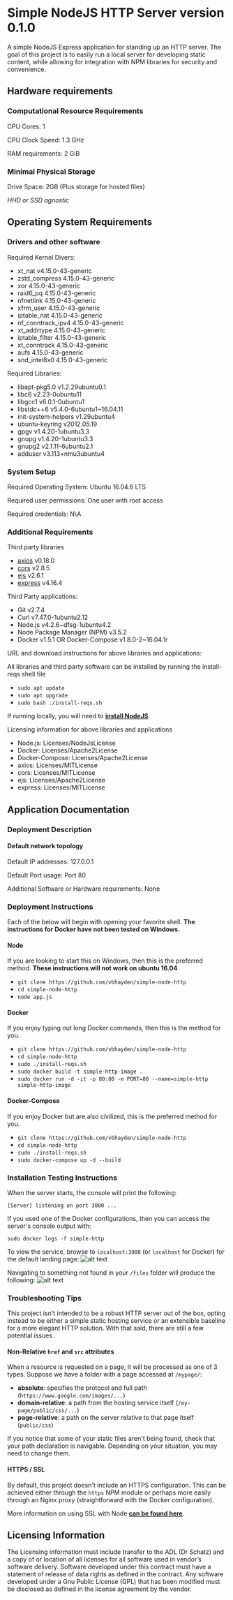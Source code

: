 # Simple NodeJS HTTP Server version 0.1.0
A simple NodeJS Express application for standing up an HTTP server.  The goal of this project is to easily run a local server for developing static content, while allowing for integration with NPM libraries for security and convenience.

## Hardware requirements
### Computational Resource Requirements
CPU Cores: 1

CPU Clock Speed: 1.3 GHz

RAM requirements: 2 GiB
### Minimal Physical Storage
Drive Space: 2GB (Plus storage for hosted files)

*HHD or SSD agnostic*

## Operating System Requirements
### Drivers and other software
Required Kernel Divers: 
- xt_nat v4.15.0-43-generic
- zstd_compress 4.15.0-43-generic
- xor 4.15.0-43-generic
- raid6_pq 4.15.0-43-generic
- nfnetlink 4.15.0-43-generic
- xfrm_user 4.15.0-43-generic
- iptable_nat 4.15.0-43-generic
- nf_conntrack_ipv4 4.15.0-43-generic
- xt_addrtype 4.15.0-43-generic
- iptable_filter 4.15.0-43-generic
- xt_conntrack 4.15.0-43-generic
- aufs 4.15.0-43-generic
- snd_intel8x0 4.15.0-43-generic

Required Libraries:
- libapt-pkg5.0 v1.2.29ubuntu0.1
- libc6 v2.23-0ubuntu11
- libgcc1 v6.0.1-0ubuntu1
- libstdc++6 v5.4.0-6ubuntu1~16.04.11
- init-system-helpers v1.29ubuntu4
- ubuntu-keyring v2012.05.19
- gpgv v1.4.20-1ubuntu3.3
- gnupg v1.4.20-1ubuntu3.3
- gnupg2 v2.1.11-6ubuntu2.1
- adduser v3.113+nmu3ubuntu4

### System Setup
Required Operating System: Ubuntu 16.04.6 LTS

Required user permissions: One user with root access

Required credentials: N\A
### Additional Requirements
Third party libraries
- [axios](https://www.npmjs.com/package/axios) v0.18.0
- [cors](https://www.npmjs.com/package/cors) v2.8.5
- [ejs](https://www.npmjs.com/padduserackage/ejs) v2.6.1
- [express](https://www.npmjs.com/package/express) v4.16.4

Third Party applications:
- Git v2.7.4
- Curl v7.47.0-1ubuntu2.12
- Node.js v4.2.6~dfsg-1ubuntu4.2
- Node Package Manager (NPM) v3.5.2
- Docker v1.5.1 OR Docker-Compose v1.8.0-2~16.04.1r

URL and download instructions for above libraries and applications:

All libraries and third party software can be installed by running the install-reqs shell file

- `sudo apt update`
- `sudo apt upgrade`
- `sudo bash ./install-reqs.sh`

If running locally, you will need to **[install NodeJS](https://nodejs.org/en/download/)**.

Licensing information for above libraries and applications
- Node.js: Licenses/NodeJsLicense
- Docker: Licenses/Apache2License
- Docker-Compose: Licenses/Apache2License
- axios: Licenses/MITLicense
- cors: Licenses/MITLicense
- ejs: Licenses/Apache2License
- express: Licenses/MITLicense

## Application Documentation
### Deployment Description
#### Default network topology
Default IP addresses: 127.0.0.1

Default Port usage: Port 80

Additional Software or Hardware requirements: None
### Deployment Instructions
Each of the below will begin with opening your favorite shell.  **The instructions for Docker have not been tested on Windows.**
#### Node
If you are looking to start this on Windows, then this is the preferred method. **These instructions will not work on ubuntu 16.04**
- `git clone https://github.com/vbhayden/simple-node-http`
- `cd simple-node-http`
- `node app.js`
#### Docker
If you enjoy typing out long Docker commands, then this is the method for you.
- `git clone https://github.com/vbhayden/simple-node-http`
- `cd simple-node-http`
- `sudo ./install-reqs.sh`
- `sudo docker build -t simple-http-image .`
- `sudo docker run -d -it -p 80:80 -e PORT=80 --name=simple-http simple-http-image`

#### Docker-Compose
If you enjoy Docker but are also civilized, this is the preferred method for you.
- `git clone https://github.com/vbhayden/simple-node-http`
- `cd simple-node-http`
- `sudo ./install-reqs.sh`
- `sudo docker-compose up -d --build`

### Installation Testing Instructions
When the server starts, the console will print the following:
```
[Server] listening on port 3000 ...
```
If you used one of the Docker configurations, then you can access the server's console output with:
```
sudo docker logs -f simple-http
```

To view the service, browse to `localhost:3000` (or `localhost` for Docker) for the default landing page:
![alt text](https://i.imgur.com/2P3mAl9.png "Default landing page")

Navigating to something not found in your `/files` folder will produce the following:
![alt text](https://i.imgur.com/GvPEwDa.png "404")

### Troubleshooting Tips
This project isn't intended to be a robust HTTP server out of the box, opting instead to be either a simple static hosting service or an extensible baseline for a more elegant HTTP solution.  With that said, there are still a few potential issues.

#### Non-Relative `href` and `src` attributes
When a resource is requested on a page, it will be processed as one of 3 types.  Suppose we have a folder with a page accessed at `/mypage/`:
- **absolute**: specifies the protocol and full path (`https://www.google.com/images/...`)
- **domain-relative**: a path from the hosting service itself (`/my-page/public/css/...`)
- **page-relative**: a path on the server relative to that page itself (`public/css`)

If you notice that some of your static files aren't being found, check that your path declaration is navigable.  Depending on your situation, you may need to change them.

#### HTTPS / SSL
By default, this project doesn't include an HTTPS configuration.  This can be achieved either through the `https` NPM module or perhaps more easily through an Nginx proxy (straightforward with the Docker configuration).

More information on using SSL with Node **[can be found here](https://www.sitepoint.com/how-to-use-ssltls-with-node-js/)**.

## Licensing Information
The Licensing information must include transfer to the ADL (Dr Schatz) and a copy of or location of all licenses for all software used in vendor’s software delivery.
Software developed under this contract must have a statement of release of data rights as defined in the contract.
Any software developed under a Gnu Public License (GPL) that has been modified must be disclosed as defined in the license agreement by the vendor.

